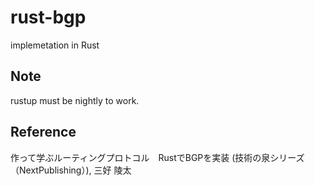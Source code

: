 # rust-bgp
implemetation in Rust

## Note
rustup must be nightly to work.

## Reference
作って学ぶルーティングプロトコル　RustでBGPを実装 (技術の泉シリーズ（NextPublishing）), 三好 陵太